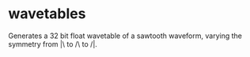 # wavetables

Generates a 32 bit float wavetable of a sawtooth waveform, varying the symmetry from |\ to /\ to /|.
